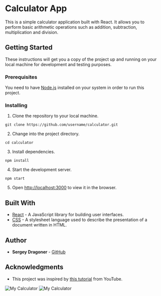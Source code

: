 # Calculator App

This is a simple calculator application built with React. It allows you to perform basic arithmetic operations such as addition, subtraction, multiplication and division.

## Getting Started

These instructions will get you a copy of the project up and running on your local machine for development and testing purposes.

### Prerequisites

You need to have [Node.js](https://nodejs.org/en/) installed on your system in order to run this project.

### Installing

1. Clone the repository to your local machine.
```
git clone https://github.com/username/calculator.git
```

2. Change into the project directory.
```
cd calculator
```

3. Install dependencies.
```
npm install
```

4. Start the development server.
```
npm start
```

5. Open [http://localhost:3000](http://localhost:3000) to view it in the browser.


## Built With

* [React](https://reactjs.org/) - A JavaScript library for building user interfaces.
* [CSS](https://developer.mozilla.org/en-US/docs/Web/CSS) - A stylesheet language used to describe the presentation of a document written in HTML.

## Author

* **Sergey Dragoner** - [GitHub](https://github.com/sergeydragoner)

## Acknowledgments

* This project was inspired by [this tutorial](https://www.youtube.com/watch?v=oiX-6Y2oGjI&ab_channel=TylerPotts) from YouTube.

![My Calculator](C:\FullStack\ReactProject\calculator\public\calculator.jpg)
![My Calculator](C:\FullStack\ReactProject\calculator\public\calculator2.jpg)


